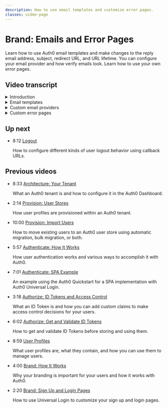 ```yaml
---
description: How to use email templates and customize error pages. 
classes: video-page
---
```

# Brand: Emails and Error Pages

Learn how to use Auth0 email templates and make changes to the reply email address, subject, redirect URL, and URL lifetime. You can configure your email provider and how verify emails look. Learn how to use your own error pages.


<div class="video-wrapper" data-video="84wcgq7a75"></div>

## Video transcript

<details>
  <summary>Introduction</summary>

In the previous video we showed you how to add branding to your login pages using the universal login  Settings in the Auth0 Dashboard. In this video, we are going to show how easy it is to brand the rest of the things that your users might see, such as emails, and error pages.
</details>

<details>
  <summary>Email templates</summary>

First let’s take a look at email templates. 

We’ll start by choosing a template to customize. In this example, we’ll work on the **Change Password** template. This is the email that will be sent whenever a user requests a password change; the password will not be changed until the user follows the link in the email. 

Note that we enabled **Customize Password Reset Page** in the **Universal Login Password Reset** tab in the last video. If you haven’t done that yet, go ahead and do that now.

Enter all the information into the fields to determine the reply email address, subject, redirect URL, and URL lifetime. Email templates in Auth0 support [Liquid syntax](https://github.com/Shopify/liquid/wiki/Liquid-for-Designers), and allow you to include a number of Auth0 provided common variables 

1. For the Reply Email Address, you can include any of the common variables like {{ application.name }}. For example: `{{ application.name }} <support@yourcompany.com>`.  For this field, however, you can not use liquid syntax as part of the email address itself.

2. For the Subject line, you can include any of the common variables like `{{ application.name }}` and `{{ user.email }}`. For example: Welcome to `{{ application.name }}!`.

3. For the Redirect URL, enter the URL that you want the user to be redirected to after the action finishes. You can use the `{{ application.name }}` and `{{ application.callback_domain }}` variables. 

4. The URL Lifetime default is set to 432,000 seconds which is 5 days. After that time has passed, the URL link will expire.

5. Click Save.

At the bottom, you can see the HTML code of message body. You can edit the HTML directly. You can also use common variables in the email message body. You can use liquid syntax in the body of the email to do everything - from just changing some of the text to be user specific, to using if/then statements to provide localization of the text. 
</details>

<details>
  <summary>Custom email providers</summary>

Now we will show you how easy it is to configure a custom email provider to use. In order to use a custom email template you will need to setup one of the out of box third-party email provider services, or provide credentials from any SMTP service that supports basic authentication. 

You can use an external email provider to manage, monitor, and troubleshoot your email communications. It’s as simple as opening the right ports and whitelisting inbound connections from specific IP addresses. Auth0 currently supports the following providers:

* Mandrill
* Amazon SES
* SendGrid
* SparkPost
* Or any Other SMTP provider (e.g., Gmail, Yahoo)

Note that you can only configure one email provider, which will be used for all emails.

You can also use your own SMTP server to send emails. This works well for testing your email templates without spamming your users. There are three requirements for the SMTP server:

* It must support LOGIN authentication.
* It must support TLS 1.0 or higher.
* And It must use a certificate signed by a public certificate authority (CA).

1. Open the **Custom Email Provider** page on the Auth0 Dashboard.
2. Click on **Use my own Email Provider**.
3. Click the **SMTP** logo.
4. Enter your SMTP server Host, Port, Username and Password in the appropriate fields.
5. Click **Save**.

Common SMTP ports include 25 and 587. Port 25 is generally reserved for unencrypted traffic and so should not be used; this is particularly important for emails from Auth0 since they often contain sensitive information. 

Now you can send a test email using the **SEND TEST EMAIL** button on the **Custom Email Provider** page of the Auth0 Dashboard. If you don't receive an email after a few minutes, check your dashboard logs for any failures.
</details>

<details>
  <summary>Custom error pages</summary>

Now we’re going to look at customizing error pages. 

By default, if your users encounter any problems at sign up or log in, Auth0 provides generic error pages, that includes the support URL and support email address, that's entered right here.

Down near the bottom of the page, under the **Error Pages** heading, you can select **Redirect users to your own error page** if desired

Using your own error pages allows you to add your branding (not Auth0’s) and provide user information about what your users should do next. To do this, you simply enter the URL for your error page.  When Auth0 redirects users to your own error pages, additional query parameters will be included in your URL, which provides additional information about the error that was encountered.

In the next video, we'll look at the user logout process.
</details>

## Up next

<ul class="up-next">

  <li>
    <span class="video-time"><i class="icon icon-budicon-494"></i>8:12</span>
    <i class="video-icon icon icon-budicon-676"></i>
    <a href="/videos/get-started/10-logout">Logout</a>
    <p>How to configure different kinds of user logout behavior using callback URLs. </p>
  </li>

</ul>

## Previous videos

<ul class="up-next">

  <li>
    <span class="video-time"><i class="icon icon-budicon-494"></i>8:33</span>
    <i class="video-icon icon icon-budicon-676"></i>
    <a href="/videos/get-started/01-architecture-your-tenant">Architecture: Your Tenant</a>
    <p>What an Auth0 tenant is and how to configure it in the Auth0 Dashboard.</p>
  </li>

  <li>
    <span class="video-time"><i class="icon icon-budicon-494"></i>2:14</span>
    <i class="video-icon icon icon-budicon-676"></i>
    <a href="/videos/get-started/02-provision-user-stores">Provision: User Stores</a>
    <p>How user profiles are provisioned within an Auth0 tenant.</p>
  </li>

  <li>
    <span class="video-time"><i class="icon icon-budicon-494"></i>10:00</span>
    <i class="video-icon icon icon-budicon-676"></i>
    <a href="/videos/get-started/03-provision-import-users">Provision: Import Users</a>
    <p>How to move existing users to an Auth0 user store using automatic migration, bulk migration, or both.</p>
  </li>

  <li>
    <span class="video-time"><i class="icon icon-budicon-494"></i>5:57</span>
    <i class="video-icon icon icon-budicon-676"></i>
    <a href="/videos/get-started/04_01-authenticate-how-it-works">Authenticate: How It Works</a>
    <p>How user authentication works and various ways to accomplish it with Auth0.</p>
  </li>

  <li>
    <span class="video-time"><i class="icon icon-budicon-494"></i>7:01</span>
    <i class="video-icon icon icon-budicon-676"></i>
    <a href="/videos/get-started/04_02-authenticate-spa-example">Authenticate: SPA Example</a>
    <p>An example using the Auth0 Quickstart for a SPA implementation with Auth0 Universal Login. </p>
  </li>

  <li>
    <span class="video-time"><i class="icon icon-budicon-494"></i>3:18</span>
    <i class="video-icon icon icon-budicon-676"></i>
    <a href="/videos/get-started/05_01-authorize-id-tokens-access-control">Authorize: ID Tokens and Access Control</a>
    <p>What an ID Token is and how you can add custom claims to make access control decisions for your users. </p>
  </li>

  <li>
    <span class="video-time"><i class="icon icon-budicon-494"></i>6:02</span>
    <i class="video-icon icon icon-budicon-676"></i>
    <a href="/videos/get-started/05_02-authorize-get-validate-id-tokens">Authorize: Get and Validate ID Tokens</a>
    <p>How to get and validate ID Tokens before storing and using them. </p>
  </li>

  <li>
    <span class="video-time"><i class="icon icon-budicon-494"></i>8:59</span>
    <i class="video-icon icon icon-budicon-676"></i>
    <a href="/videos/get-started/06-user-profiles">User Profiles</a>
    <p>What user profiles are, what they contain, and how you can use them to manage users. </p>
  </li>

  <li>
    <span class="video-time"><i class="icon icon-budicon-494"></i>4:00</span>
    <i class="video-icon icon icon-budicon-676"></i>
    <a href="/videos/get-started/07_01-brand-how-it-works">Brand: How It Works</a>
    <p>Why your branding is important for your users and how it works with Auth0. </p>
  </li>

  <li>
    <span class="video-time"><i class="icon icon-budicon-494"></i>2:20</span>
    <i class="video-icon icon icon-budicon-676"></i>
    <a href="/videos/get-started/07_02-brand-signup-login-pages">Brand: Sign Up and Login Pages</a>
    <p>How to use Universal Login to customize your sign up and login pages. </p>
  </li>

</ul>
